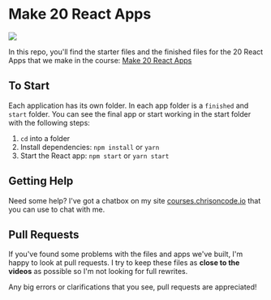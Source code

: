 # Make 20 React Apps

![](https://i.imgur.com/gTADDDE.png)

In this repo, you'll find the starter files and the finished files for the 20 React Apps that we make in the course: [Make 20 React Apps](https://20ReactApps.com)

## To Start

Each application has its own folder. In each app folder is a `finished` and `start` folder. You can see the final app or start working in the start folder with the following steps:

1. `cd` into a folder
2. Install dependencies: `npm install` or `yarn`
3. Start the React app: `npm start` or `yarn start`

## Getting Help

Need some help? I've got a chatbox on my site [courses.chrisoncode.io](https://courses.chrisoncode.io) that you can use to chat with me.

## Pull Requests

If you've found some problems with the files and apps we've built, I'm happy to look at pull requests. I try to keep these files as **close to the videos** as possible so I'm not looking for full rewrites.

Any big errors or clarifications that you see, pull requests are appreciated!
